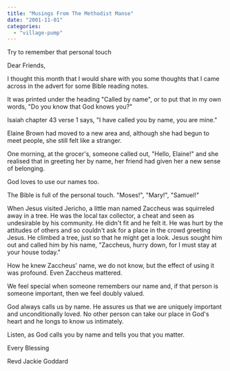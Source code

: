 ```yaml
---
title: "Musings From The Methodist Manse"
date: "2001-11-01"
categories: 
  - "village-pump"
---
```


Try to remember that personal touch

Dear Friends,

I thought this month that I would share with you some thoughts that I came across in the advert for some Bible reading notes.

It was printed under the heading "Called by name", or to put that in my own words, "Do you know that God knows you?"

Isaiah chapter 43 verse 1 says, "I have called you by name, you are mine."

Elaine Brown had moved to a new area and, although she had begun to meet people, she still felt like a stranger.

One morning, at the grocer's, someone called out, "Hello, Elaine!" and she realised that in greeting her by name, her friend had given her a new sense of belonging.

God loves to use our names too.

The Bible is full of the personal touch. "Moses!", "Mary!", "Samuel!"

When Jesus visited Jericho, a little man named Zaccheus was squirreled away in a tree. He was the local tax collector, a cheat and seen as undesirable by his community. He didn't fit and he felt it. He was hurt by the attitudes of others and so couldn't ask for a place in the crowd greeting Jesus. He climbed a tree, just so that he might get a look. Jesus sought him out and called him by his name, "Zaccheus, hurry down, for I must stay at your house today."

How he knew Zaccheus' name, we do not know, but the effect of using it was profound. Even Zaccheus mattered.

We feel special when someone remembers our name and, if that person is someone important, then we feel doubly valued.

God always calls us by name. He assures us that we are uniquely important and unconditionally loved. No other person can take our place in God's heart and he longs to know us intimately.

Listen, as God calls you by name and tells you that you matter.

Every Blessing

Revd Jackie Goddard
